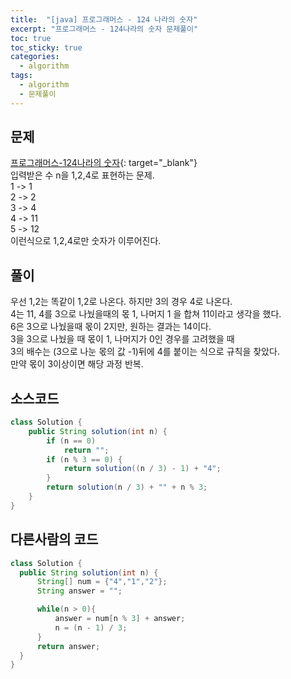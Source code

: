 ```yaml
---
title:  "[java] 프로그래머스 - 124 나라의 숫자"
excerpt: "프로그래머스 - 124나라의 숫자 문제풀이"
toc: true
toc_sticky: true
categories:
  - algorithm
tags:
  - algorithm
  - 문제풀이
---
```

## 문제  
[프로그래머스-124나라의 숫자](https://programmers.co.kr/learn/courses/30/lessons/12899?language=java){: target="_blank"}  
입력받은 수 n을 1,2,4로 표현하는 문제.  
1 -> 1  
2 -> 2  
3 -> 4  
4 -> 11  
5 -> 12  
이런식으로 1,2,4로만 숫자가 이루어진다.  


## 풀이  
우선 1,2는 똑같이 1,2로 나온다. 하지만 3의 경우 4로 나온다.  
4는 11, 4를 3으로 나눴을때의 몫 1, 나머지 1 을 합쳐 11이라고 생각을 했다.  
6은 3으로 나눴을때 몫이 2지만, 원하는 결과는 14이다.  
3을 3으로 나눴을 때 몫이 1, 나머지가 0인 경우를 고려했을 때  
3의 배수는 (3으로 나눈 몫의 값 -1)뒤에 4를 붙이는 식으로 규칙을 찾았다.  
만약 몫이 3이상이면 해당 과정 반복.  

## 소스코드  
```java
class Solution {
	public String solution(int n) {
		if (n == 0)
			return "";
		if (n % 3 == 0) {
			return solution((n / 3) - 1) + "4";
		}
		return solution(n / 3) + "" + n % 3;
	}
}
```

## 다른사람의 코드  
```java
class Solution {
  public String solution(int n) {
      String[] num = {"4","1","2"};
      String answer = "";

      while(n > 0){
          answer = num[n % 3] + answer;
          n = (n - 1) / 3;
      }
      return answer;
  }
}
```
